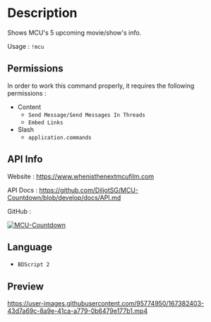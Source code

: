# Description

Shows MCU's 5 upcoming movie/show's info.

Usage :  ` !mcu `

## Permissions

In order to work this command properly, it requires the following permissions :

- Content
    - ` Send Message/Send Messages In Threads `
    - ` Embed Links `
- Slash
   - ` application.commands `

## API Info

Website : https://www.whenisthenextmcufilm.com

API Docs :  https://github.com/DiljotSG/MCU-Countdown/blob/develop/docs/API.md

GitHub :

[![MCU-Countdown](https://github-readme-stats.vercel.app/api/pin/?username=DiljotSG&repo=MCU-Countdown&theme=dark&hide_border=true)](https://github.com/DiljotSG/MCU-Countdown)

## Language

- ` BDScript 2 `

## Preview

https://user-images.githubusercontent.com/95774950/167382403-43d7a69c-8a9e-41ca-a779-0b6479e177b1.mp4

